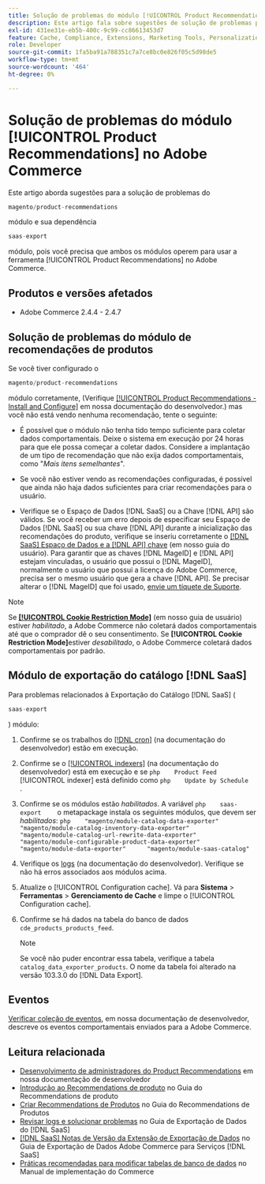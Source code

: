 ```yaml
---
title: Solução de problemas do módulo [!UICONTROL Product Recommendations] no Adobe Commerce
description: Este artigo fala sobre sugestões de solução de problemas para o módulo [!UICONTROL Product Recommendations] no Adobe Commerce.
exl-id: 431ee31e-eb5b-400c-9c99-cc86613453d7
feature: Cache, Compliance, Extensions, Marketing Tools, Personalization, Products, Recommendations
role: Developer
source-git-commit: 1fa5ba91a788351c7a7ce8bc0e826f05c5d98de5
workflow-type: tm+mt
source-wordcount: '464'
ht-degree: 0%

---
```


# Solução de problemas do módulo [!UICONTROL Product Recommendations] no Adobe Commerce

Este artigo aborda sugestões para a solução de problemas do

```php
magento/product-recommendations
```

módulo e sua dependência

```php
saas-export
```

módulo, pois você precisa que ambos os módulos operem para usar a ferramenta [!UICONTROL Product Recommendations] no Adobe Commerce.

## Produtos e versões afetados

* Adobe Commerce 2.4.4 - 2.4.7

## Solução de problemas do módulo de recomendações de produtos

Se você tiver configurado o

```php
magento/product-recommendations
```

módulo corretamente, (Verifique [[!UICONTROL Product Recommendations - Install and Configure]](https://experienceleague.adobe.com/pt-br/docs/commerce-merchant-services/product-recommendations/getting-started/install-configure) em nossa documentação do desenvolvedor.) mas você não está vendo nenhuma recomendação, tente o seguinte:

* É possível que o módulo não tenha tido tempo suficiente para coletar dados comportamentais. Deixe o sistema em execução por 24 horas para que ele possa começar a coletar dados. Considere a implantação de um tipo de recomendação que não exija dados comportamentais, como &quot;*Mais itens semelhantes*&quot;.

* Se você não estiver vendo as recomendações configuradas, é possível que ainda não haja dados suficientes para criar recomendações para o usuário.

* Verifique se o Espaço de Dados [!DNL SaaS] ou a Chave [!DNL API] são válidos. Se você receber um erro depois de especificar seu Espaço de Dados [!DNL SaaS] ou sua chave [!DNL API] durante a inicialização das recomendações do produto, verifique se inseriu corretamente o [[!DNL SaaS] Espaço de Dados e a [!DNL API] chave](https://experienceleague.adobe.com/pt-br/docs/commerce-admin/config/services/saas) (em nosso guia do usuário). Para garantir que as chaves [!DNL MageID] e [!DNL API] estejam vinculadas, o usuário que possui o [!DNL MageID], normalmente o usuário que possui a licença do Adobe Commerce, precisa ser o mesmo usuário que gera a chave [!DNL API]. Se precisar alterar o [!DNL MageID] que foi usado, [envie um tíquete de Suporte](/help/help-center-guide/help-center/magento-help-center-user-guide.md#submit-ticket).

>[!NOTE]
>
>Se [**[!UICONTROL Cookie Restriction Mode]**](https://experienceleague.adobe.com/pt-br/docs/commerce-admin/start/compliance/privacy/compliance-cookie-law) (em nosso guia de usuário) estiver *habilitado*, a Adobe Commerce não coletará dados comportamentais até que o comprador dê o seu consentimento. Se **[!UICONTROL Cookie Restriction Mode]**&#x200B;estiver *desabilitado*, o Adobe Commerce coletará dados comportamentais por padrão.

## Módulo de exportação do catálogo [!DNL SaaS]

Para problemas relacionados à Exportação do Catálogo [!DNL SaaS] (

```php
saas-export
```

) módulo:

1. Confirme se os trabalhos do [[!DNL cron]](https://experienceleague.adobe.com/pt-br/docs/commerce-operations/configuration-guide/cli/configure-cron-jobs) (na documentação do desenvolvedor) estão em execução.
1. Confirme se o [[!UICONTROL indexers]](https://experienceleague.adobe.com/pt-br/docs/commerce-operations/configuration-guide/cli/manage-indexers) (na documentação do desenvolvedor) está em execução e se    ```php    Product Feed    ```    [!UICONTROL indexer] está definido como    ```php    Update by Schedule    ```    .
1. Confirme se os módulos estão *habilitados*. A variável    ```php    saas-export    ```    o metapackage instala os seguintes módulos, que devem ser *habilitados*:    ```php    "magento/module-catalog-data-exporter"      "magento/module-catalog-inventory-data-exporter"      "magento/module-catalog-url-rewrite-data-exporter"      "magento/module-configurable-product-data-exporter"      "magento/module-data-exporter"      "magento/module-saas-catalog"    ```
1. Verifique os [logs](https://experienceleague.adobe.com/pt-br/docs/commerce-operations/configuration-guide/cli/enable-logging) (na documentação do desenvolvedor). Verifique se não há erros associados aos módulos acima.
1. Atualize o [!UICONTROL Configuration cache]. Vá para **Sistema** > **Ferramentas** > **Gerenciamento de Cache** e limpe o [!UICONTROL Configuration cache].
1. Confirme se há dados na tabela do banco de dados `cde_products_products_feed`.

   >[!NOTE]
   >
   >Se você não puder encontrar essa tabela, verifique a tabela `catalog_data_exporter_products`. O nome da tabela foi alterado na versão 103.3.0 do [!DNL Data Export].

## Eventos

[Verificar coleção de eventos](https://experienceleague.adobe.com/pt-br/docs/commerce-merchant-services/product-recommendations/getting-started/verify), em nossa documentação de desenvolvedor, descreve os eventos comportamentais enviados para a Adobe Commerce.

## Leitura relacionada

* [Desenvolvimento de administradores do Product Recommendations](https://experienceleague.adobe.com/pt-br/docs/commerce-merchant-services/product-recommendations/developer/development-overview) em nossa documentação de desenvolvedor
* [Introdução ao Recommendations de produto](https://experienceleague.adobe.com/pt-br/docs/commerce-merchant-services/product-recommendations/overview) no Guia do Recommendations de produto
* [Criar Recommendations de Produtos](https://experienceleague.adobe.com/pt-br/docs/commerce-merchant-services/product-recommendations/admin/create) no Guia do Recommendations de Produtos
* [Revisar logs e solucionar problemas](https://experienceleague.adobe.com/pt-br/docs/commerce-merchant-services/saas-data-export/troubleshooting-logging) no Guia de Exportação de Dados do [!DNL SaaS]
* [[!DNL SaaS] Notas de Versão da Extensão de Exportação de Dados](https://experienceleague.adobe.com/pt-br/docs/commerce-merchant-services/saas-data-export/release-notes) no Guia de Exportação de Dados Adobe Commerce para Serviços [!DNL SaaS]
* [Práticas recomendadas para modificar tabelas de banco de dados](https://experienceleague.adobe.com/pt-br/docs/commerce-operations/implementation-playbook/best-practices/development/modifying-core-and-third-party-tables#why-adobe-recommends-avoiding-modifications) no Manual de implementação do Commerce


